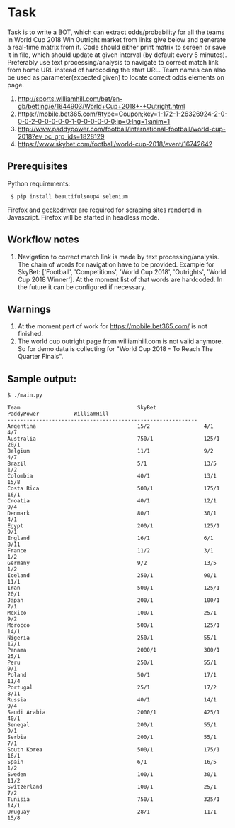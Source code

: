 # Task

Task is to write a BOT, which can extract odds/probability for all the teams in World Cup 2018 Win Outright market from links give below and generate a real-time matrix from it. Code should either print matrix to screen or save it in file, which should update at given interval (by default every 5 minutes). Preferably use text processing/analysis to navigate to correct match link from home URL instead of hardcoding the start URL. Team names can also be used as parameter(expected given) to locate correct odds elements on page.

1. http://sports.williamhill.com/bet/en-gb/betting/e/1644903/World+Cup+2018+-+Outright.html
2. https://mobile.bet365.com/#type=Coupon;key=1-172-1-26326924-2-0-0-0-2-0-0-0-0-0-1-0-0-0-0-0-0;ip=0;lng=1;anim=1
3. http://www.paddypower.com/football/international-football/world-cup-2018?ev_oc_grp_ids=1828129
4.  https://www.skybet.com/football/world-cup-2018/event/16742642



## Prerequisites

Python requirements:

     $ pip install beautifulsoup4 selenium
     
Firefox and [geckodriver](https://github.com/mozilla/geckodriver) are required for scraping sites rendered in Javascript. Firefox will be started in headless mode.
    

## Workflow notes
1. Navigation to correct match link is made by text processing/analysis. The chain of words for navigation have to be provided. Example for SkyBet: ['Football', 'Competitions', 'World Cup 2018', 'Outrights', 'World Cup 2018 Winner']. At the moment list of that words are hardcoded. In the future it can be configured if necessary.

## Warnings
1. At the moment part of work for https://mobile.bet365.com/ is not finished.
2. The world cup outright page from williamhill.com is not valid anymore. So for demo data is collecting for "World Cup 2018 - To Reach The Quarter Finals".

## Sample output:

```
$ ./main.py

Team                                     SkyBet               PaddyPower           WilliamHill
------------------------------------------------------------  
Argentina                                15/2                 4/1                  4/7   
Australia                                750/1                125/1                20/1  
Belgium                                  11/1                 9/2                  4/7   
Brazil                                   5/1                  13/5                 1/2   
Colombia                                 40/1                 13/1                 15/8  
Costa Rica                               500/1                175/1                16/1  
Croatia                                  40/1                 12/1                 9/4   
Denmark                                  80/1                 30/1                 4/1   
Egypt                                    200/1                125/1                9/1   
England                                  16/1                 6/1                  8/11  
France                                   11/2                 3/1                  1/2   
Germany                                  9/2                  13/5                 1/2   
Iceland                                  250/1                90/1                 11/1  
Iran                                     500/1                125/1                20/1  
Japan                                    200/1                100/1                7/1   
Mexico                                   100/1                25/1                 9/2   
Morocco                                  500/1                125/1                14/1  
Nigeria                                  250/1                55/1                 12/1  
Panama                                   2000/1               300/1                25/1  
Peru                                     250/1                55/1                 9/1   
Poland                                   50/1                 17/1                 11/4  
Portugal                                 25/1                 17/2                 8/11  
Russia                                   40/1                 14/1                 9/4   
Saudi Arabia                             2000/1               425/1                40/1  
Senegal                                  200/1                55/1                 9/1   
Serbia                                   200/1                55/1                 7/1   
South Korea                              500/1                175/1                16/1  
Spain                                    6/1                  16/5                 1/2   
Sweden                                   100/1                30/1                 11/2  
Switzerland                              100/1                25/1                 7/2   
Tunisia                                  750/1                325/1                14/1  
Uruguay                                  28/1                 11/1                 15/8 
```


